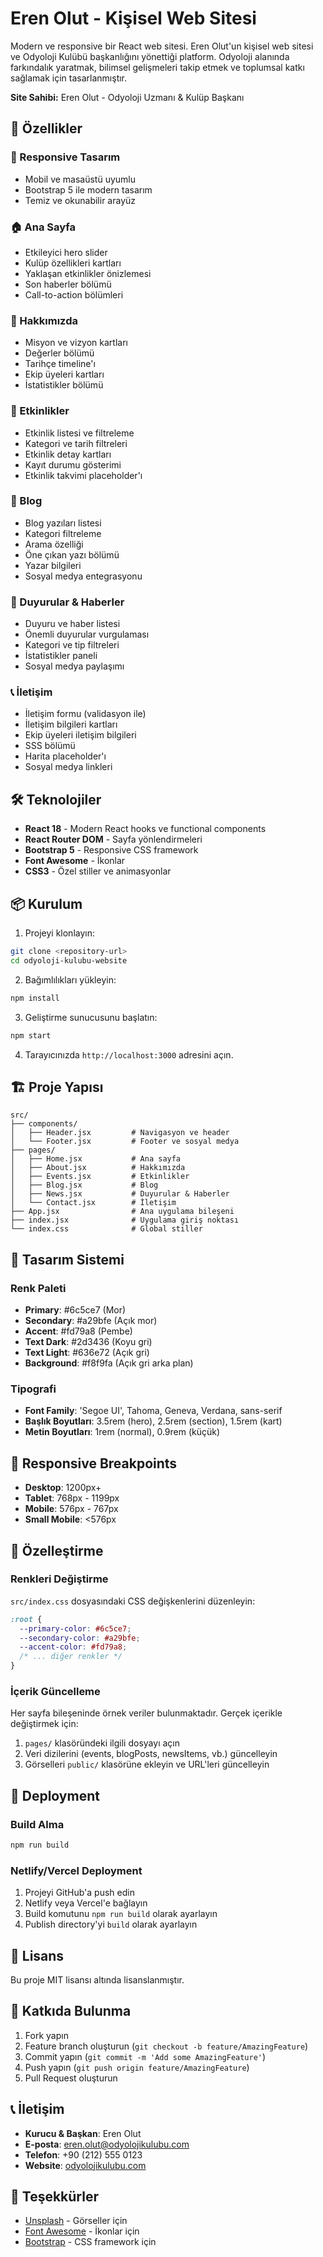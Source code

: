 # Eren Olut - Kişisel Web Sitesi

Modern ve responsive bir React web sitesi. Eren Olut'un kişisel web sitesi ve Odyoloji Kulübü başkanlığını yönettiği platform. Odyoloji alanında farkındalık yaratmak, bilimsel gelişmeleri takip etmek ve toplumsal katkı sağlamak için tasarlanmıştır.

**Site Sahibi:** Eren Olut - Odyoloji Uzmanı & Kulüp Başkanı

## 🚀 Özellikler

### 📱 Responsive Tasarım

- Mobil ve masaüstü uyumlu
- Bootstrap 5 ile modern tasarım
- Temiz ve okunabilir arayüz

### 🏠 Ana Sayfa

- Etkileyici hero slider
- Kulüp özellikleri kartları
- Yaklaşan etkinlikler önizlemesi
- Son haberler bölümü
- Call-to-action bölümleri

### 👥 Hakkımızda

- Misyon ve vizyon kartları
- Değerler bölümü
- Tarihçe timeline'ı
- Ekip üyeleri kartları
- İstatistikler bölümü

### 📅 Etkinlikler

- Etkinlik listesi ve filtreleme
- Kategori ve tarih filtreleri
- Etkinlik detay kartları
- Kayıt durumu gösterimi
- Etkinlik takvimi placeholder'ı

### 📝 Blog

- Blog yazıları listesi
- Kategori filtreleme
- Arama özelliği
- Öne çıkan yazı bölümü
- Yazar bilgileri
- Sosyal medya entegrasyonu

### 📢 Duyurular & Haberler

- Duyuru ve haber listesi
- Önemli duyurular vurgulaması
- Kategori ve tip filtreleri
- İstatistikler paneli
- Sosyal medya paylaşımı

### 📞 İletişim

- İletişim formu (validasyon ile)
- İletişim bilgileri kartları
- Ekip üyeleri iletişim bilgileri
- SSS bölümü
- Harita placeholder'ı
- Sosyal medya linkleri

## 🛠️ Teknolojiler

- **React 18** - Modern React hooks ve functional components
- **React Router DOM** - Sayfa yönlendirmeleri
- **Bootstrap 5** - Responsive CSS framework
- **Font Awesome** - İkonlar
- **CSS3** - Özel stiller ve animasyonlar

## 📦 Kurulum

1. Projeyi klonlayın:

```bash
git clone <repository-url>
cd odyoloji-kulubu-website
```

2. Bağımlılıkları yükleyin:

```bash
npm install
```

3. Geliştirme sunucusunu başlatın:

```bash
npm start
```

4. Tarayıcınızda `http://localhost:3000` adresini açın.

## 🏗️ Proje Yapısı

```
src/
├── components/
│   ├── Header.jsx         # Navigasyon ve header
│   └── Footer.jsx         # Footer ve sosyal medya
├── pages/
│   ├── Home.jsx           # Ana sayfa
│   ├── About.jsx          # Hakkımızda
│   ├── Events.jsx         # Etkinlikler
│   ├── Blog.jsx           # Blog
│   ├── News.jsx           # Duyurular & Haberler
│   └── Contact.jsx        # İletişim
├── App.jsx                # Ana uygulama bileşeni
├── index.jsx              # Uygulama giriş noktası
└── index.css              # Global stiller
```

## 🎨 Tasarım Sistemi

### Renk Paleti

- **Primary**: #6c5ce7 (Mor)
- **Secondary**: #a29bfe (Açık mor)
- **Accent**: #fd79a8 (Pembe)
- **Text Dark**: #2d3436 (Koyu gri)
- **Text Light**: #636e72 (Açık gri)
- **Background**: #f8f9fa (Açık gri arka plan)

### Tipografi

- **Font Family**: 'Segoe UI', Tahoma, Geneva, Verdana, sans-serif
- **Başlık Boyutları**: 3.5rem (hero), 2.5rem (section), 1.5rem (kart)
- **Metin Boyutları**: 1rem (normal), 0.9rem (küçük)

## 📱 Responsive Breakpoints

- **Desktop**: 1200px+
- **Tablet**: 768px - 1199px
- **Mobile**: 576px - 767px
- **Small Mobile**: <576px

## 🔧 Özelleştirme

### Renkleri Değiştirme

`src/index.css` dosyasındaki CSS değişkenlerini düzenleyin:

```css
:root {
  --primary-color: #6c5ce7;
  --secondary-color: #a29bfe;
  --accent-color: #fd79a8;
  /* ... diğer renkler */
}
```

### İçerik Güncelleme

Her sayfa bileşeninde örnek veriler bulunmaktadır. Gerçek içerikle değiştirmek için:

1. `pages/` klasöründeki ilgili dosyayı açın
2. Veri dizilerini (events, blogPosts, newsItems, vb.) güncelleyin
3. Görselleri `public/` klasörüne ekleyin ve URL'leri güncelleyin

## 🚀 Deployment

### Build Alma

```bash
npm run build
```

### Netlify/Vercel Deployment

1. Projeyi GitHub'a push edin
2. Netlify veya Vercel'e bağlayın
3. Build komutunu `npm run build` olarak ayarlayın
4. Publish directory'yi `build` olarak ayarlayın

## 📄 Lisans

Bu proje MIT lisansı altında lisanslanmıştır.

## 🤝 Katkıda Bulunma

1. Fork yapın
2. Feature branch oluşturun (`git checkout -b feature/AmazingFeature`)
3. Commit yapın (`git commit -m 'Add some AmazingFeature'`)
4. Push yapın (`git push origin feature/AmazingFeature`)
5. Pull Request oluşturun

## 📞 İletişim

- **Kurucu & Başkan**: Eren Olut
- **E-posta**: eren.olut@odyolojikulubu.com
- **Telefon**: +90 (212) 555 0123
- **Website**: [odyolojikulubu.com](https://odyolojikulubu.com)

## 🙏 Teşekkürler

- [Unsplash](https://unsplash.com) - Görseller için
- [Font Awesome](https://fontawesome.com) - İkonlar için
- [Bootstrap](https://getbootstrap.com) - CSS framework için
